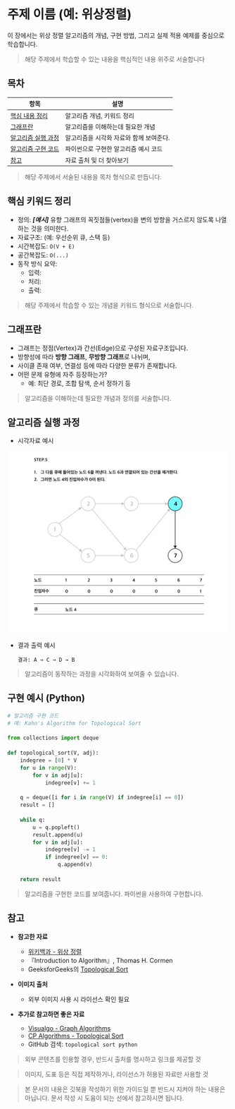 # 주제 이름 (예: 위상정렬)


이 장에서는 위상 정렬 알고리즘의 개념, 구현 방법, 그리고 실제 적용 예제를 중심으로 학습합니다.

> 해당 주제에서 학습할 수 있는 내용을 핵심적인 내용 위주로 서술합니다


## 목차

| 항목         | 설명                           |
|--------------|-------------------------------|
| [핵심 내용 정리](#핵심_키워드_정리)   | 알고리즘 개념, 키워드 정리
| [그래프란](#그래프란) | 알고리즘을 이해하는데 필요한 개념     |
| [알고리즘 실행 과정](#알고리즘_실행_과정) | 알고리즘을 시각화 자료와 함께 보여준다.            |
| [알고리즘 구현 코드](#구현_예시) | 파이썬으로 구현한 알고리즘 예시 코드       |
| [참고](#참고) | 자료 출처 및 더 찾아보기       |

> 해당 주제에서 서술된 내용을 목차 형식으로 만듭니다.

## 핵심 키워드 정리
- 정의: ***[예시]*** 유향 그래프의 꼭짓점들(vertex)을 변의 방향을 거스르지 않도록 나열하는 것을 의미한다.
- 자료구조: (예: 우선순위 큐, 스택 등)
- 시간복잡도: `O(V + E)`
- 공간복잡도: `O(...)`
- 동작 방식 요약:
  - 입력:
  - 처리:
  - 출력:

>해당 주제에서 학습할 수 있는 개념을 키워드 형식으로 서술합니다.

## 그래프란
- 그래프는 정점(Vertex)과 간선(Edge)으로 구성된 자료구조입니다.
- 방향성에 따라 **방향 그래프**, **무방향 그래프**로 나뉘며,
- 사이클 존재 여부, 연결성 등에 따라 다양한 분류가 존재합니다.
- 어떤 문제 유형에 자주 등장하는가?
  - 예: 최단 경로, 조합 탐색, 순서 정하기 등

> 알고리즘을 이해하는데 필요한 개념과 정의를 서술합니다.

## 알고리즘 실행 과정
- 시각자료 예시

![단계별 처리 과정](/assets/algo/sort_sample.png)

- 결과 출력 예시
  ```
  결과: A → C → D → B
  ```

> 알고리즘이 동작하는 과정을 시각화하여 보여줄 수 있습니다.

## 구현 예시 (Python)
```python
# 알고리즘 구현 코드
# 예: Kahn's Algorithm for Topological Sort

from collections import deque

def topological_sort(V, adj):
    indegree = [0] * V
    for u in range(V):
        for v in adj[u]:
            indegree[v] += 1

    q = deque([i for i in range(V) if indegree[i] == 0])
    result = []

    while q:
        u = q.popleft()
        result.append(u)
        for v in adj[u]:
            indegree[v] -= 1
            if indegree[v] == 0:
                q.append(v)

    return result
```
> 알고리즘을 구현한 코드를 보여줍니다. 파이썬을 사용하여 구현합니다.

## 참고

- **참고한 자료**
  - [위키백과 - 위상 정렬](https://ko.wikipedia.org/wiki/%EC%9C%84%EC%83%81_%EC%A0%95%EB%A0%AC)
  - 『Introduction to Algorithm』, Thomas H. Cormen
  - GeeksforGeeks의 [Topological Sort](https://www.geeksforgeeks.org/topological-sorting/)


- **이미지 출처**
  - 외부 이미지 사용 시 라이선스 확인 필요

- **추가로 참고하면 좋은 자료**
  - [Visualgo - Graph Algorithms](https://visualgo.net/ko)
  - [CP Algorithms - Topological Sort](https://cp-algorithms.com/graph/topological-sort.html)
  - GitHub 검색: `topological sort python`


> 외부 콘텐츠를 인용할 경우, 반드시 출처를 명시하고 링크를 제공할 것

> 이미지, 도표 등은 직접 제작하거나, 라이선스가 허용된 자료만 사용할 것

> 본 문서의 내용은 깃북을 작성하기 위한 가이드일 뿐 반드시 지켜야 하는 내용은 아닙니다. 문서 작성 시 도움이 되는 선에서 참고하시면 됩니다.


